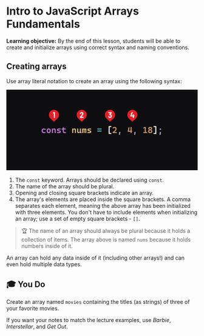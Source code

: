 <h1>
  <span class="headline">Intro to JavaScript Arrays</span>
  <span class="subhead">Fundamentals</span>
</h1>

**Learning objective:** By the end of this lesson, students will be able to create and initialize arrays using correct syntax and naming conventions.

## Creating arrays

Use array literal notation to create an array using the following syntax:

![A line of code reading: const nums = [2, 4, 18];. Elements of the code are numbered: 1) const, 2) nums, 3) the square brackets, 4) the numbers inside of the square brackets.](assets/array-syntax.png)

1. The `const` keyword. Arrays should be declared using `const`.
2. The name of the array should be plural.
3. Opening and closing square brackets indicate an array.
4. The array's elements are placed inside the square brackets. A comma separates each element, meaning the above array has been initialized with three elements. You don't have to include elements when initializing an array; use a set of empty square brackets - `[]`.

> 🏆 The name of an array should always be plural because it holds a collection of items. The array above is named `nums` because it holds numbers inside of it.

An array can hold any data inside of it (including other arrays!) and can even hold multiple data types.  

## 🎓 You Do

Create an array named `movies` containing the titles (as strings) of three of your favorite movies.

If you want your notes to match the lecture examples, use *Barbie*, *Interstellar*, and *Get Out*.

